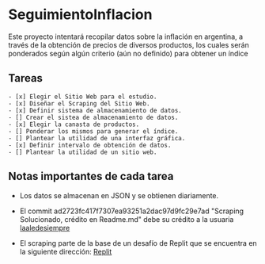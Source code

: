# SeguimientoInflacion
Este proyecto intentará recopilar datos sobre la inflación en argentina, a través de la obtención de precios de diversos productos, los cuales serán ponderados según algún criterio (aún no definido) para obtener un índice
<p></p>

## Tareas
```
- [x] Elegir el Sitio Web para el estudio.
- [x] Diseñar el Scraping del Sitio Web.
- [x] Definir sistema de almacenamiento de datos.
- [] Crear el sistea de almacenamiento de datos.
- [x] Elegir la canasta de productos.
- [] Ponderar los mismos para generar el índice.
- [] Plantear la utilidad de una interfaz gráfica.
- [x] Definir intervalo de obtención de datos.
- [] Plantear la utilidad de un sitio web.
```

## Notas importantes de cada tarea
- Los datos se almacenan en JSON y se obtienen diariamente.

- El commit ad2723fc417f7307ea93251a2dac97d9fc29e7ad "Scraping Solucionado, crédito en Readme.md" debe su crédito a la usuaria <a href="https://github.com/laaledesiempre"> laaledesiempre</a>

- El scraping parte de la base de un desafío de Replit que se encuentra en la siguiente dirección: 
    <a href="https://replit.com/@SebastianScheve/day100100-Verificar-precio-y-enviar-mail#main.py"> Replit</a>